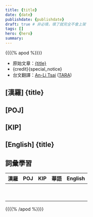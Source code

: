 ```yaml
---
title: {title}
date: {date}
publishdate: {publishdate}
draft: true # 非必填，填了就完全不會上架
tags: []
hero: {hero}
summary: 
---
```


{{{{% apod %}}}}

- 原始文章：[{title}]({url})
- {credit}{special_notice}
- 台文翻譯：[An-Li Tsai][An-Li Tsai] ([TARA][TARA])


## [漢羅] {title}

<!--
## [中文] {title}

## [英文] {title}

-->

## [POJ] 

## [KIP] 

## [English] {title}

## 詞彙學習
|漢羅|POJ|KIP|華語|English|
|-|-|-|-|-|
|  |  |  |  |  |
|  |  |  |  |  |
|  |  |  |  |  |
|  |  |  |  |  |
|  |  |  |  |  |
|  |  |  |  |  |
|  |  |  |  |  |
|  |  |  |  |  |
|  |  |  |  |  |



{{{{% /apod %}}}}

[An-Li Tsai]: mailto:thianbun.taigi@gmail.com
[TARA]: https://tara.tw

[Copyright]: https://apod.nasa.gov/apod/fap/lib/about_apod.html#srapply
[License3]: https://creativecommons.org/licenses/by-nc-nd/3.0/
[License2]:https://creativecommons.org/licenses/by-nc-nd/2.0/
[NASA]:https://www.nasa.gov/
